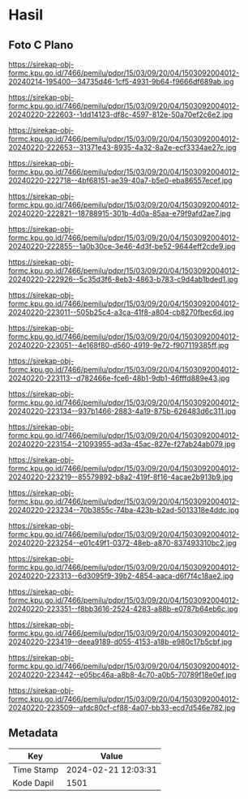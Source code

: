 # Hasil

## Foto C Plano

https://sirekap-obj-formc.kpu.go.id/7466/pemilu/pdpr/15/03/09/20/04/1503092004012-20240214-195400--34735d46-1cf5-4931-9b64-f9666df689ab.jpg

https://sirekap-obj-formc.kpu.go.id/7466/pemilu/pdpr/15/03/09/20/04/1503092004012-20240220-222603--1dd14123-df8c-4597-812e-50a70ef2c6e2.jpg

https://sirekap-obj-formc.kpu.go.id/7466/pemilu/pdpr/15/03/09/20/04/1503092004012-20240220-222653--31371e43-8935-4a32-8a2e-ecf3334ae27c.jpg

https://sirekap-obj-formc.kpu.go.id/7466/pemilu/pdpr/15/03/09/20/04/1503092004012-20240220-222718--4bf68151-ae39-40a7-b5e0-eba86557ecef.jpg

https://sirekap-obj-formc.kpu.go.id/7466/pemilu/pdpr/15/03/09/20/04/1503092004012-20240220-222821--18788915-301b-4d0a-85aa-e79f9afd2ae7.jpg

https://sirekap-obj-formc.kpu.go.id/7466/pemilu/pdpr/15/03/09/20/04/1503092004012-20240220-222855--1a0b30ce-3e46-4d3f-be52-9644eff2cde9.jpg

https://sirekap-obj-formc.kpu.go.id/7466/pemilu/pdpr/15/03/09/20/04/1503092004012-20240220-222926--5c35d3f6-8eb3-4863-b783-c9d4ab1bded1.jpg

https://sirekap-obj-formc.kpu.go.id/7466/pemilu/pdpr/15/03/09/20/04/1503092004012-20240220-223011--505b25c4-a3ca-41f8-a804-cb8270fbec6d.jpg

https://sirekap-obj-formc.kpu.go.id/7466/pemilu/pdpr/15/03/09/20/04/1503092004012-20240220-223051--4e168f80-d560-4919-9e72-f907119385ff.jpg

https://sirekap-obj-formc.kpu.go.id/7466/pemilu/pdpr/15/03/09/20/04/1503092004012-20240220-223113--d782466e-fce6-48b1-9db1-46fffd889e43.jpg

https://sirekap-obj-formc.kpu.go.id/7466/pemilu/pdpr/15/03/09/20/04/1503092004012-20240220-223134--937b1466-2883-4a19-875b-626483d6c311.jpg

https://sirekap-obj-formc.kpu.go.id/7466/pemilu/pdpr/15/03/09/20/04/1503092004012-20240220-223154--21093955-ad3a-45ac-827e-f27ab24ab079.jpg

https://sirekap-obj-formc.kpu.go.id/7466/pemilu/pdpr/15/03/09/20/04/1503092004012-20240220-223219--85579892-b8a2-419f-8f16-4acae2b913b9.jpg

https://sirekap-obj-formc.kpu.go.id/7466/pemilu/pdpr/15/03/09/20/04/1503092004012-20240220-223234--70b3855c-74ba-423b-b2ad-5013318e4ddc.jpg

https://sirekap-obj-formc.kpu.go.id/7466/pemilu/pdpr/15/03/09/20/04/1503092004012-20240220-223254--e01c49f1-0372-48eb-a870-837493310bc2.jpg

https://sirekap-obj-formc.kpu.go.id/7466/pemilu/pdpr/15/03/09/20/04/1503092004012-20240220-223313--6d3095f9-39b2-4854-aaca-d6f7f4c18ae2.jpg

https://sirekap-obj-formc.kpu.go.id/7466/pemilu/pdpr/15/03/09/20/04/1503092004012-20240220-223351--f8bb3616-2524-4283-a88b-e0787b64eb6c.jpg

https://sirekap-obj-formc.kpu.go.id/7466/pemilu/pdpr/15/03/09/20/04/1503092004012-20240220-223419--deea9189-d055-4153-a18b-e980c17b5cbf.jpg

https://sirekap-obj-formc.kpu.go.id/7466/pemilu/pdpr/15/03/09/20/04/1503092004012-20240220-223442--e05bc46a-a8b8-4c70-a0b5-70789f18e0ef.jpg

https://sirekap-obj-formc.kpu.go.id/7466/pemilu/pdpr/15/03/09/20/04/1503092004012-20240220-223509--afdc80cf-cf88-4a07-bb33-ecd7d546e782.jpg


## Metadata

| Key        | Value               |
| ---------- | ------------------- |
| Time Stamp | 2024-02-21 12:03:31 |
| Kode Dapil | 1501                |



